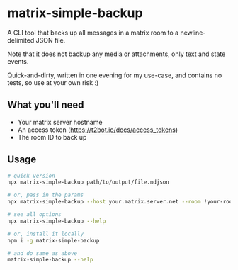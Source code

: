 # matrix-simple-backup

A CLI tool that backs up all messages in a matrix room to a newline-delimited JSON file.

Note that it does not backup any media or attachments, only text and state events.

Quick-and-dirty, written in one evening for my use-case, and contains no tests, so use at your own risk :)

## What you'll need

- Your matrix server hostname
- An access token (https://t2bot.io/docs/access_tokens)
- The room ID to back up

## Usage

```sh
# quick version
npx matrix-simple-backup path/to/output/file.ndjson

# or, pass in the params
npx matrix-simple-backup --host your.matrix.server.net --room !your-room-id:your.matrix.server.net --token super-secret-token path/to/output/file.ndjson

# see all options
npx matrix-simple-backup --help

# or, install it locally
npm i -g matrix-simple-backup

# and do same as above
matrix-simple-backup --help
```